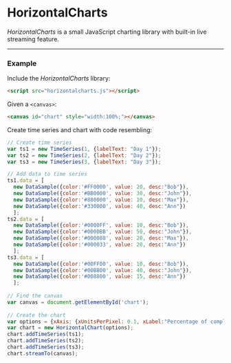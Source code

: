 # HorizontalCharts
*HorizontalCharts* is a small JavaScript charting library with built-in live streaming feature.

---

### Example
Include the *HorizontalCharts* library:

```html
<script src="horizontalcharts.js"></script>
```

Given a `<canvas>`:

```html
<canvas id="chart" style="width:100%;"></canvas>
```
Create time series and chart with code resembling:

```js
// Create time series
var ts1 = new TimeSeries(1, {labelText: "Day 1"});
var ts2 = new TimeSeries(2, {labelText: "Day 2"});
var ts3 = new TimeSeries(3, {labelText: "Day 3"});

// Add data to time series
ts1.data = [
  new DataSample({color:'#FF0000', value: 20, desc:"Bob"}),
  new DataSample({color:'#BB0000', value: 30, desc:"John"}),
  new DataSample({color:'#880000', value: 10, desc:"Max"}),
  new DataSample({color:'#330000', value: 40, desc:"Ann"})
  ];
ts2.data = [
  new DataSample({color:'#0000FF', value: 10, desc:"Bob"}),
  new DataSample({color:'#0000BB', value: 50, desc:"John"}),
  new DataSample({color:'#000088', value: 20, desc:"Max"}),
  new DataSample({color:'#000033', value: 20, desc:"Ann"})
  ];
ts3.data = [
  new DataSample({color:'#00FF00', value: 10, desc:"Bob"}),
  new DataSample({color:'#00BB00', value: 40, desc:"John"}),
  new DataSample({color:'#008800', value: 15, desc:"Ann"})
  ];
  
// Find the canvas
var canvas = document.getElementById('chart');
  
// Create the chart
var options = {xAxis: {xUnitsPerPixel: 0.1, xLabel:"Percentage of completion"}};
var chart = new HorizontalChart(options);
chart.addTimeSeries(ts1);
chart.addTimeSeries(ts2);
chart.addTimeSeries(ts3);
chart.streamTo(canvas);
```

